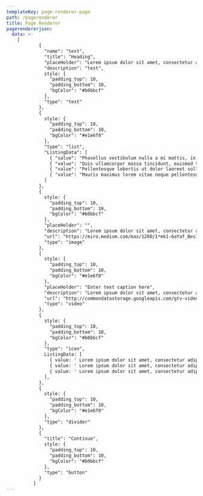 ```yaml
---
templateKey: page-renderer-page
path: /pagerenderer
title: Page Renderer
pagerendererjson:
  data: >-
    [
            {
              "name": "text",
              "title": "Heading",
              "placeHolder": "Lorem ipsum dolor sit amet, consectetur adipiscing elit, sed do eiusmod tempor incididunt ut labore et dolore magna aliqua. Ut enim ad minim veniam quis nostrud exercitation ullamco laboris nisi ut aliquip ex ea commodo consequat.",
              "description": "test",
              style: {
                "padding_top": 10,
                "padding_bottom": 10,
                "bgColor": "#b0bbcf"
              },
              "type": "text"
            },
            {
              style: {
                "padding_top": 10,
                "padding_bottom": 10,
                "bgColor": "#e1e6f0"
              },
              "type": "list",
              "ListingData": [
                { "value": "Phasellus vestibulum nulla a mi mattis, in fringilla elit sodales.", "isDelete": false },
                { "value": "Duis ullamcorper massa tincidunt, euismod tortor et, mollis erat.", "isDelete": false },
                { "value": "Pellentesque lobortis ut dolor laoreet sollicitudin et vitae justo.", "isDelete": false },
                { "value": "Mauris maximus lorem vitae neque pellentesque, sit amet aliquam turpis feugiat.", "isDelete": false }
              ]
            },
            {
              style: {
                "padding_top": 10,
                "padding_bottom": 10,
                "bgColor": "#b0bbcf"
              },
              "placeHolder": "",
              "description": "Lorem ipsum dolor sit amet, consectetur adipiscing elit, sed do eiusmod tempor incididunt ut labore et dolore magna aliqua. Ut enim ad minim veniam quis nostrud exercitation ullamco laboris nisi ut aliquip ex ea commodo consequat.",
              "url": "https://miro.medium.com/max/1200/1*mk1-6aYaf_Bes1E3Imhc0A.jpeg",
              "type": "image"
            },
            {
              style: {
                "padding_top": 10,
                "padding_bottom": 10,
                "bgColor": "#e1e6f0"
              },
              "placeHolder": "Enter text caption here",
              "description": "Lorem ipsum dolor sit amet, consectetur adipiscing elit, sed do eiusmod tempor incididunt ut labore et dolore magna aliqua. Ut enim ad minim veniam quis nostrud exercitation ullamco laboris nisi ut aliquip ex ea commodo consequat.",
              "url": "http://commondatastorage.googleapis.com/gtv-videos-bucket/sample/BigBuckBunny.mp4",
              "type": "video"
            },
            {
              style: {
                "padding_top": 10,
                "padding_bottom": 10,
                "bgColor": "#b0bbcf"
              },
              "type": "icon",
              ListingData: [
                { value: ' Lorem ipsum dolor sit amet, consectetur adipiscing elit, sed do eiusmod tempor incididunt ut labore et dolore magna aliqua. Ut enim ad minim veniam, quis nostrud exercitation ullamco laboris nisi ut aliquip ex ea commodo consequat.', isDelete: false, name: 'video.mp4' },
                { value: ' Lorem ipsum dolor sit amet, consectetur adipiscing elit, sed do eiusmod tempor incididunt ut labore et dolore magna aliqua. Ut enim ad minim veniam, quis nostrud exercitation ullamco laboris nisi ut aliquip ex ea commodo consequat.', isDelete: false, name: 'video.mp4' },
                { value: ' Lorem ipsum dolor sit amet, consectetur adipiscing elit, sed do eiusmod tempor incididunt ut labore et dolore magna aliqua. Ut enim ad minim veniam, quis nostrud exercitation ullamco laboris nisi ut aliquip ex ea commodo consequat.', isDelete: false, name: 'video.mp4' },
              ],
            },
            {
              style: {
                "padding_top": 10,
                "padding_bottom": 10,
                "bgColor": "#e1e6f0"
              },
              "type": "divider"
            },
            {
              "title": "Continue",
              style: {
                "padding_top": 10,
                "padding_bottom": 10,
                "bgColor": "#b0bbcf"
              },
              "type": "button"
            }
          ]
---
```

